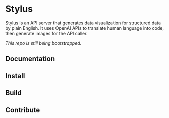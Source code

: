 # Stylus

Stylus is an API server that generates data visualization
for structured data by plain English.
It uses OpenAI APIs to translate human language into code,
then generate images for the API caller.

_This repo is still being bootstrapped._

## Documentation

## Install

## Build

## Contribute
